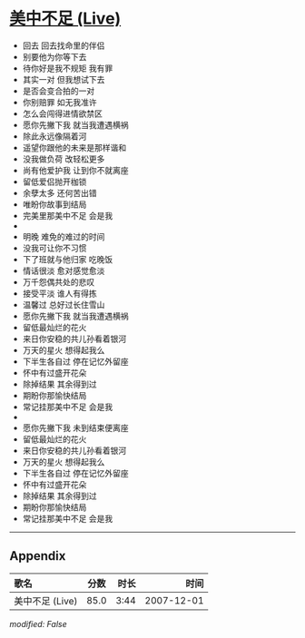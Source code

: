 # [美中不足 (Live)](https://music.163.com/song?id=36190592)

* 回去 回去找命里的伴侣
* 别要他为你等下去
* 待你好是我不规矩 我有罪
* 其实一对 但我想试下去
* 是否会变合拍的一对
* 你别赔罪 如无我准许
* 怎么会闯得进情欲禁区
* 愿你先撇下我 就当我遭遇横祸
* 除此永远像隔着河
* 遥望你跟他的未来是那样谐和
* 没我做负荷 改轻松更多
* 尚有他爱护我 让到你不就离座
* 留低爱侣抛开枷锁
* 余孽太多 还何苦出错
* 唯盼你故事到结局
* 完美里那美中不足 会是我
* 
* 明晚 难免的难过的时间
* 没我可让你不习惯
* 下了班就与他归家 吃晚饭
* 情话很淡 愈对感觉愈淡
* 万千怨偶共处的悲叹
* 接受平淡 谁人有得拣
* 温馨过 总好过长住雪山
* 愿你先撇下我 就当我遭遇横祸
* 留低最灿烂的花火
* 来日你安稳的共儿孙看着银河
* 万天的星火 想得起我么
* 下半生各自过 停在记忆外留座
* 怀中有过盛开花朵
* 除掉结果 其余得到过
* 期盼你那愉快结局
* 常记挂那美中不足 会是我
* 
* 愿你先撇下我 未到结束便离座
* 留低最灿烂的花火
* 来日你安稳的共儿孙看着银河
* 万天的星火 想得起我么
* 下半生各自过 停在记忆外留座
* 怀中有过盛开花朵
* 除掉结果 其余得到过
* 期盼你那愉快结局
* 常记挂那美中不足 会是我


---

## Appendix

|歌名|分数|时长|时间|
|:---|:---:|---:|---:|
|美中不足 (Live)|85.0|3:44|2007-12-01

*modified: False*